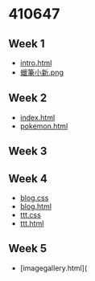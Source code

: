 # 410647

## Week 1
- [ intro.html](https://github.com/xiinn7/410647/blob/master/w01/intro.html)
- [蠟筆小新.png](https://github.com/xiinn7/410647/blob/master/w01/%E8%A0%9F%E7%AD%86%E5%B0%8F%E6%96%B0.png)
## Week 2
- [index.html](https://github.com/xiinn7/410647/blob/master/w02/index.html)
- [pokemon.html](https://github.com/xiinn7/410647/blob/master/w02/pokemon.html)
## Week 3
## Week 4
- [blog.css](https://github.com/xiinn7/410647/blob/master/w04/blog.css)
- [blog.html](https://github.com/xiinn7/410647/blob/master/w04/blog.html)
- [ttt.css](https://github.com/xiinn7/410647/blob/master/w04/ttt.css)
- [ttt.html](https://github.com/xiinn7/410647/blob/master/w04/ttt.html)
## Week 5
- [imagegallery.html](
<!--stackedit_data:
eyJoaXN0b3J5IjpbNDY3Njc0NzM1LDE3ODg2NTgzMzNdfQ==
-->